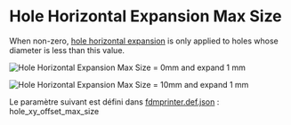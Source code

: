 # Hole Horizontal Expansion Max Size

When non-zero, [hole horizontal expansion](../shell/hole_xy_offset.md) is only applied to holes whose diameter is less than this value.

![Hole Horizontal Expansion Max Size = 0mm and expand 1 mm](../images-mb/hole_xy_offset_max_size_0_1.png)

![Hole Horizontal Expansion Max Size = 10mm and expand 1 mm](../images-mb/hole_xy_offset_max_size_10_1.png)

Le paramètre suivant est défini dans [fdmprinter.def.json](https://github.com/smartavionics/Cura/blob/mb-master/resources/definitions/fdmprinter.def.json) : hole_xy_offset_max_size
